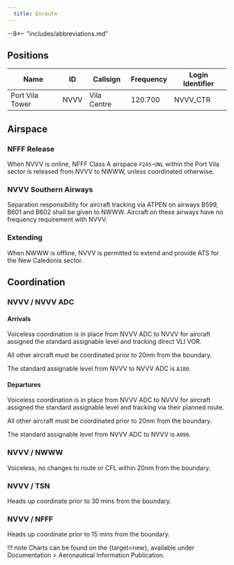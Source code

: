 ```yaml
---
  title: Enroute
---
```


--8<-- "includes/abbreviations.md"

## Positions

| Name               | ID      | Callsign       | Frequency        | Login Identifier              |
| ------------------ | --------------| -------------- | ---------------- | --------------------------------------|
| Port Vila Tower |NVVV| Vila Centre | 120.700         | NVVV_CTR          |

## Airspace
### NFFF Release
When NVVV is online, NFFF Class A airspace `F245`-`UNL` within the Port Vila sector is released from NVVV to NWWW, unless coordinated otherwise.

### NVVV Southern Airways
Separation responsibility for aircraft tracking via ATPEN on airways B599, B601 and B602 shall be given to NWWW. Aircraft on these airways have no frequency requirement with NVVV.

### Extending
When NWWW is offline, NVVV is permitted to extend and provide ATS for the New Caledonia sector.

## Coordination
### NVVV / NVVV ADC
#### Arrivals
Voiceless coordination is in place from NVVV ADC to NVVV for aircraft assigned the standard assignable level and tracking direct VLI VOR.

All other aircraft must be coordinated prior to 20nm from the boundary.

The standard assignable level from NVVV to NVVV ADC is `A100`.

#### Departures
Voiceless coordination is in place from NVVV ADC to NVVV for aircraft assigned the standard assignable level and tracking via their planned route.

All other aircraft must be coordinated prior to 20nm from the boundary.

The standard assignable level from NVVV ADC to NVVV is `A090`.

### NVVV / NWWW

Voiceless, no changes to route or CFL within 20nm from the boundary.

### NVVV / TSN

Heads up coordinate prior to 30 mins from the  boundary.

### NVVV / NFFF

Heads up coordinate prior to 15 mins from the boundary.

!!! note
    Charts can be found on the [](https://vli.vu/operators/#Documentation){target=new}, available under Documentation > Aeronautical Information Publication.